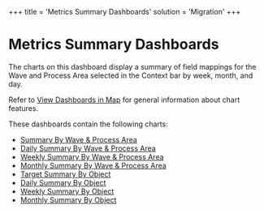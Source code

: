 +++
title = 'Metrics Summary Dashboards'
solution = 'Migration'
+++

# Metrics Summary Dashboards

The charts on this dashboard display a summary of field mappings for the
Wave and Process Area selected in the Context bar by week, month, and
day.

Refer to [View Dashboards in Map](View_Dashboards_in_Map) for
general information about chart features.

These dashboards contain the following charts:

  - [Summary By Wave & Process
    Area](Summary_by_Wave_and_Process_Area)
  - [Daily Summary By Wave & Process
    Area](Daily_Summary_by_Wave_and_Process_Area)
  - [Weekly Summary By Wave & Process
    Area](Weekly_Summary_by_Wave_and_Process_Area)
  - [Monthly Summary By Wave & Process
    Area](Monthly_Summary_by_Wave_and_Process_Area)
  - [Target Summary By Object](Target_Summary_by_Object)
  - [Daily Summary By Object](Daily_Summary_by_Object)
  - [Weekly Summary By Object](Weekly_Summary_by_Object)
  - [Monthly Summary By Object](Monthly_Summary_by_Object)
